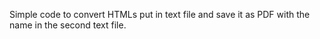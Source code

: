 Simple code to convert HTMLs put in text file and save it as PDF with the name in the second text file.
